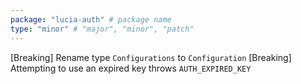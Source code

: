 ```yaml
---
package: "lucia-auth" # package name
type: "minor" # "major", "minor", "patch"
---
```


[Breaking] Rename type `Configurations` to `Configuration`
[Breaking] Attempting to use an expired key throws `AUTH_EXPIRED_KEY`